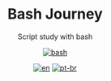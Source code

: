 <div align="center">
    <h1>Bash Journey</h1>

Script study with bash


[![bash](https://img.shields.io/badge/Shell_Script-121011?style=for-the-badge&logo=gnu-bash&logoColor=white)]()

[![en](https://img.shields.io/badge/lang-en-green.svg)](<link-readme-en>)
[![pt-br](https://img.shields.io/badge/lang-pt--br-red.svg)](link-readme-br)
</div>
